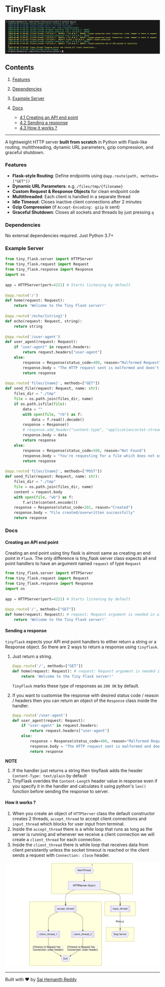 # TinyFlask

![A screenshot showing tinyflask logs](./banner.png)

## Contents

1. [Features](#-features)
2. [Dependencies](#dependencies)
3. [Example Server](#example-server)
4. [Docs](#docs)

   * [4.1 Creating an API end point](#creating-an-api-end-point)
   * [4.2 Sending a response ](#sending-a-response)
   * [4.3 How it works ?](#how-it-works-)

---

A lightweight HTTP server **built from scratch** in Python with Flask-like routing, multithreading, dynamic URL parameters, gzip compression, and graceful shutdown.

### Features

* **Flask-style Routing**: Define endpoints using `@app.route(path, methods=["GET"])`
* **Dynamic URL Parameters**: e.g. `/files/tmp/{filename}`
* **Custom Request & Response Objects** for clean endpoint code
* **Multithreaded**: Each client is handled in a separate thread
* **Idle Timeout**: Closes inactive client connections after 2 minutes
* **Gzip Compression** (if `Accept-Encoding: gzip` is sent)
* **Graceful Shutdown**: Closes all sockets and threads by just pressing `q`

### Dependencies

No external dependencies required. Just Python 3.7+

### Example Server

```python
from tiny_flask.server import HTTPServer
from tiny_flask.request import Request
from tiny_flask.response import Response
import os

app = HTTPServer(port=4221) # Starts listening by default

@app.route('/')
def home(request: Request):
    return 'Welcome to the Tiny Flask server!'

@app.route('/echo/{string}')
def echo(request: Request, string):
    return string

@app.route('/user-agent')
def user_agent(request: Request):
    if "user-agent" in request.headers:
        return request.headers["user-agent"]
    else:
        response = Response(status_code=400, reason="Malformed Request")
        response.body = "The HTTP request sent is malformed and doen't contain user-agent header in it"
        return response

@app.route('files/{name}', methods=["GET"])
def send_file(request: Request, name: str):
    files_dir = "./tmp"
    file = os.path.join(files_dir, name)
    if os.path.isfile(file):
        data = ""
        with open(file, "rb") as f:
            data = f.read().decode()
        response = Response()
        # response.add_header("content-type", "application/octet-stream")
        response.body = data
        return response
    else:
        response = Response(status_code=500, reason="Not Found")
        response.body = "You're requesting for a file which does not exist on this server"
        return response

@app.route('files/{name}', methods=["POST"])
def send_file(request: Request, name: str):
    files_dir = "./tmp"
    file = os.path.join(files_dir, name)
    content = request.body
    with open(file, "wb") as f:
        f.write(content.encode())
    response = Response(status_code=201, reason="Created")
    response.body = "File created/overwritten successfully"
    return response
```

### Docs

#### Creating an API end point

Creating an end point using tiny flask is almost same as creating an end point in `Flask`. The only difference is tiny\_flask server class expects all end point handlers to have an argument named `request` of type `Request`

```python
from tiny_flask.server import HTTPServer
from tiny_flask.request import Request
from tiny_flask.response import Response
import os

app = HTTPServer(port=4221) # Starts listening by default

@app.route('/', methods=["GET"])
def home(request: Request): # request: Request argument is needed in all end point handlers
    return 'Welcome to the Tiny Flask server!'
```

#### Sending a response

`tinyflask` expects your API end point handlers to either return a string or a Response object. So there are 2 ways to return a response using `tinyflask`.

1. Just return a string.

   ```python
   @app.route('/', methods=["GET"])
   def home(request: Request): # request: Request argument is needed in all end point handlers
       return 'Welcome to the Tiny Flask server!'
   ```

   `TinyFlask` marks these type of responses as `200 OK` by default.
2. If you want to customise the response with desired status code / reason / headers then you can return an object of the `Response` class inside the handler.

   ```python
   @app.route('/user-agent')
   def user_agent(request: Request):
       if "user-agent" in request.headers:
           return request.headers["user-agent"]
       else:
           response = Response(status_code=400, reason="Malformed Request")
           response.body = "The HTTP request sent is malformed and doen't contain user-agent header in it"
           return response
   ```

**NOTE**

1. If the handler just returns a string then tinyflask adds the header `Content-Type: text/plain` by default
2. TinyFlask overides the `Content-Length` header value in response even if you specify it in the handler and calculates it using python's `len()` function before sending the response to server.

#### How it works ?

1. When you create an object of `HTTPServer` class the default constructor creates 2 threads, `accept_thread` to accept client connections and `input_thread` which blocks for user input from terminal.
2. Inside the `accept_thread` there is a while loop that runs as long as the server is running and whenever we receive a client connection we will create a `client_thread` for each connection.
3. Inside the `client_thread` there is while loop that receives data from client persistently unless the socket timeout is reached or the client sends a request with `Connection: close` header.

![flow chart](./flow.png)

---

Built with ❤️ by [Sai Hemanth Reddy](https://www.linkedin.com/in/sai-hemanth-reddy/)
